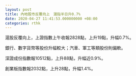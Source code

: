 ```yaml
---
layout: post
title: 內地股市反覆向上　滬指半日升0.7%
date: 2020-04-27 11:41:53.000000000 +08:00
categories: rthk
---
```


滬股反覆向上，上證指數上午收報2828點，上升19點，升幅0.7%。

銀行、數字貨幣等股份升幅較大；汽車、軍工等類股份則偏軟。

深證成份指數報10512點，上升88點，升幅近0.9%。

創業板指數報2032點，上升28點，升幅1.4%。
